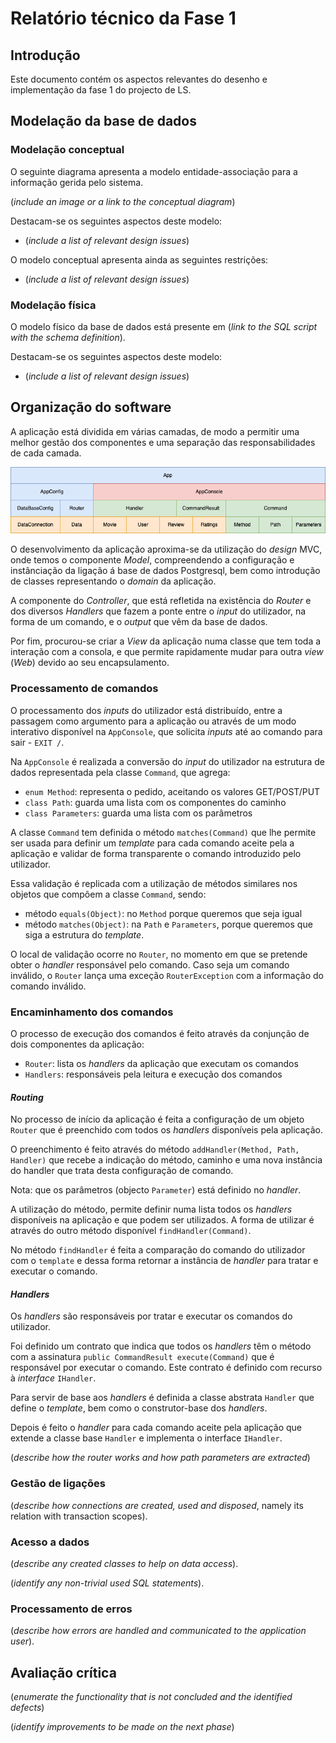 # Relatório técnico da Fase 1

## Introdução

Este documento contém os aspectos relevantes do desenho e implementação da fase 1 do projecto de LS.

## Modelação da base de dados

### Modelação conceptual ###

O seguinte diagrama apresenta a modelo entidade-associação para a informação gerida pelo sistema. 

(_include an image or a link to the conceptual diagram_)

Destacam-se os seguintes aspectos deste modelo:

* (_include a list of relevant design issues_)

O modelo conceptual apresenta ainda as seguintes restrições:

* (_include a list of relevant design issues_)
    
### Modelação física ###

O modelo físico da base de dados está presente em (_link to the SQL script with the schema definition_).

Destacam-se os seguintes aspectos deste modelo:

* (_include a list of relevant design issues_)

## Organização do software

A aplicação está dividida em várias camadas, de modo a permitir uma melhor 
gestão dos componentes e uma separação das responsabilidades de cada camada.

![](images/LayerBlock.png)

O desenvolvimento da aplicação aproxima-se da utilização do _design_ MVC, onde
temos o componente _Model_, compreendendo a configuração e instânciação da 
ligação á base de dados Postgresql, bem como introdução de classes representando
o _domain_ da aplicação.

A componente do _Controller_, que está refletida na existência do _Router_ e dos
diversos _Handlers_ que fazem a ponte entre o _input_ do utilizador, na forma de 
um comando, e o _output_ que vêm da base de dados.

Por fim, procurou-se criar a _View_ da aplicação numa classe que tem toda a 
interação com a consola, e que permite rapidamente mudar para outra _view_ (_Web_)
devido ao seu encapsulamento. 

### Processamento de comandos

O processamento dos _inputs_ do utilizador está distribuído, entre a passagem
como argumento para a aplicação ou através de um modo interativo disponível
na `AppConsole`, que solicita _inputs_ até ao comando para sair - `EXIT /`.

Na `AppConsole` é realizada a conversão do _input_ do utilizador na estrutura 
de dados representada pela classe `Command`, que agrega:
*  `enum Method`: representa o pedido, aceitando os valores GET/POST/PUT
*  `class Path`: guarda uma lista com os componentes do caminho
*  `class Parameters`: guarda uma lista com os parâmetros

A classe `Command` tem definida o método `matches(Command)` que lhe permite ser usada
para definir um _template_ para cada comando aceite pela a aplicação e validar
de forma transparente o comando introduzido pelo utilizador. 

Essa validação é replicada com a utilização de métodos similares nos objetos
que compõem a classe `Command`, sendo:
*  método `equals(Object)`: no `Method` porque queremos que seja igual
*  método `matches(Object)`: na `Path` e `Parameters`, porque queremos que siga a
estrutura do _template_.

O local de validação ocorre no `Router`, no momento em que se pretende obter o 
_handler_ responsável pelo comando. Caso seja um comando inválido, o `Router`
lança uma exceção `RouterException` com a informação do comando inválido.

### Encaminhamento dos comandos

O processo de execução dos comandos é feito através da conjunção de dois 
componentes da aplicação:
- `Router`: lista os _handlers_ da aplicação que executam os comandos
- `Handlers`: responsáveis pela leitura e execução dos comandos

#### _Routing_ 

No processo de início da aplicação é feita a configuração de um objeto `Router`
que é preenchido com todos os _handlers_ disponíveis pela aplicação.

O preenchimento é feito através do método `addHandler(Method, Path, Handler)`
que recebe a indicação do método, caminho e uma nova instância do handler que 
trata desta configuração de comando.

Nota: que os parâmetros (objecto `Parameter`) está definido no _handler_.

A utilização do método, permite definir numa lista todos os _handlers_ disponíveis
na aplicação e que podem ser utilizados. A forma de utilizar é através do outro
método disponível `findHandler(Command)`.

No método `findHandler` é feita a comparação do comando do utilizador com o 
`template` e dessa forma retornar a instância de _handler_ para tratar e executar
o comando.

#### _Handlers_

Os _handlers_ são responsáveis por tratar e executar os comandos do utilizador.

Foi definido um contrato que indica que todos os _handlers_ têm o método com a
assinatura `public CommandResult execute(Command)` que é responsável por executar
o comando. Este contrato é definido com recurso à _interface_ `IHandler`.

Para servir de base aos _handlers_ é definida a classe abstrata `Handler`
que define o _template_, bem como o construtor-base dos _handlers_.

Depois é feito o _handler_ para cada comando aceite pela aplicação que extende 
a classe base `Handler` e implementa o interface `IHandler`.

(_describe how the router works and how path parameters are extracted_)

### Gestão de ligações

(_describe how connections are created, used and disposed_, namely its relation with transaction scopes).

### Acesso a dados

(_describe any created classes to help on data access_).

(_identify any non-trivial used SQL statements_).

### Processamento de erros

(_describe how errors are handled and communicated to the application user_).

## Avaliação crítica

(_enumerate the functionality that is not concluded and the identified defects_)

(_identify improvements to be made on the next phase_)